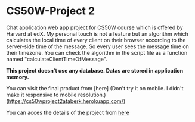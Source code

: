 # CS50W-Project 2

Chat application web app project for CS50W course which is offered by Harvard at edX. My personal touch is not a feature but an algorithm which calculates the local time of every client on their browser according to the server-side time of the message. So every user sees the message time on their timezone. You can check the algorithm in the script file as a function named "calculateClientTimeOfMessage".

**This project doesn't use any database. Datas are stored in application memory.**

You can visit the final product from [here] (Don't try it on mobile. I didn't make it responsive to mobile resolution.)(https://cs50wproject2ataberk.herokuapp.com/)

You can acces the details of the project from [here](https://docs.cs50.net/web/2019/x/projects/2/project2.html)
